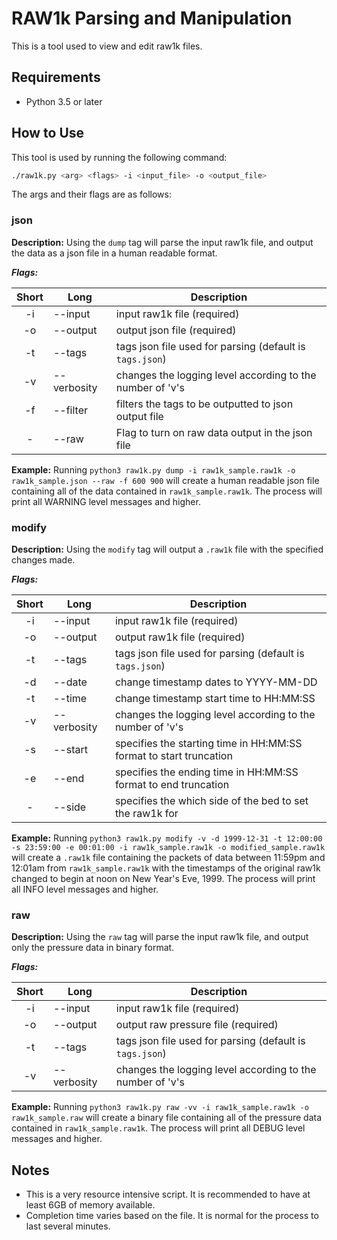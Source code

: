# RAW1k Parsing and Manipulation #

This is a tool used to view and edit raw1k files.

## Requirements ##

* Python 3.5 or later

## How to Use ##

This tool is used by running the following command:

```bash
./raw1k.py <arg> <flags> -i <input_file> -o <output_file>
```

The args and their flags are as follows:

### json ###

**Description:** Using the `dump` tag will parse the input raw1k file, and output the data as a json file in a human readable format.

***Flags:***

| Short |   Long      | Description                                                        |
| :---: | ----------- | ------------------------------------------------------------------ |
|  -i   | --input     | input raw1k file (required)                                        |
|  -o   | --output    | output json file (required)                                        |
|  -t   | --tags      | tags json file used for parsing (default is `tags.json`)           |
|  -v   | --verbosity | changes the logging level according to the number of 'v's          |
|  -f   | --filter    | filters the tags to be outputted to json output file               |
|  -    | --raw       | Flag to turn on raw data output in the json file                   |

**Example:** Running `python3 raw1k.py dump -i raw1k_sample.raw1k -o raw1k_sample.json --raw -f 600 900` will create a human readable json file containing all of the data contained in `raw1k_sample.raw1k`. The process will print all WARNING level messages and higher.

### modify ###

**Description:** Using the `modify` tag will output a `.raw1k` file with the specified changes made.

***Flags:***

| Short |   Long      | Description                                                        |
| :---: | ----------- | ------------------------------------------------------------------ |
|  -i   | --input     | input raw1k file (required)                                        |
|  -o   | --output    | output raw1k file (required)                                       |
|  -t   | --tags      | tags json file used for parsing (default is `tags.json`)           |
|  -d   | --date      | change timestamp dates to YYYY-MM-DD                               |
|  -t   | --time      | change timestamp start time to HH:MM:SS                            |
|  -v   | --verbosity | changes the logging level according to the number of 'v's          |
|  -s   | --start     | specifies the starting time in HH:MM:SS format to start truncation |
|  -e   | --end       | specifies the ending time in HH:MM:SS format to end truncation     |
|  -    | --side      | specifies the which side of the bed to set the raw1k for           |

**Example:** Running `python3 raw1k.py modify -v -d 1999-12-31 -t 12:00:00 -s 23:59:00 -e 00:01:00 -i raw1k_sample.raw1k -o modified_sample.raw1k` will create a `.raw1k` file containing the packets of data between 11:59pm and 12:01am from `raw1k_sample.raw1k` with the timestamps of the original raw1k changed to begin at noon on New Year's Eve, 1999. The process will print all INFO level messages and higher.

### raw ###

**Description:** Using the `raw` tag will parse the input raw1k file, and output only the pressure data in binary format.

***Flags:***

| Short |   Long      | Description                                                        |
| :---: | ----------- | ------------------------------------------------------------------ |
|  -i   | --input     | input raw1k file (required)                                        |
|  -o   | --output    | output raw pressure file (required)                                |
|  -t   | --tags      | tags json file used for parsing (default is `tags.json`)           |
|  -v   | --verbosity | changes the logging level according to the number of 'v's          |

**Example:** Running `python3 raw1k.py raw -vv -i raw1k_sample.raw1k -o raw1k_sample.raw` will create a binary file containing all of the pressure data contained in `raw1k_sample.raw1k`. The process will print all DEBUG level messages and higher.

## Notes ##

* This is a very resource intensive script. It is recommended to have at least 6GB of memory available.
* Completion time varies based on the file. It is normal for the process to last several minutes.
